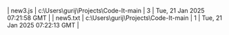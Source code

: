 | new3.js | c:\Users\gurij\Projects\Code-It-main | 3 | Tue, 21 Jan 2025 07:21:58 GMT |
| new5.txt | c:\Users\gurij\Projects\Code-It-main | 1 | Tue, 21 Jan 2025 07:22:13 GMT |

